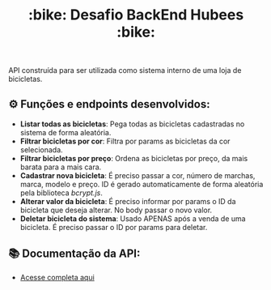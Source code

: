 <h1 align="center"> :bike: Desafio BackEnd Hubees :bike:</h1>

<br>

API construída para ser utilizada como sistema interno de uma loja de bicicletas.

## ⚙️ Funções e endpoints desenvolvidos:

- **Listar todas as bicicletas**: Pega todas as bicicletas cadastradas no sistema de forma aleatória.
- **Filtrar bicicletas por cor**: Filtra por params as bicicletas da cor selecionada.
- **Filtrar bicicletas por preço**: Ordena as bicicletas por preço, da mais barata para a mais cara.
- **Cadastrar nova bicicleta**: É preciso passar a cor, número de marchas, marca, modelo e preço. ID é gerado automaticamente de forma aleatória pela biblioteca *bcrypt.js*.
- **Alterar valor da bicicleta**: É preciso informar por params o ID da bicicleta que deseja alterar. No body passar o novo valor.
- **Deletar bicicleta do sistema**: Usado APENAS após a venda de uma bicicleta. É preciso passar o ID por params para deletar.

## :books: Documentação da API:

- [Acesse completa aqui](https://documenter.getpostman.com/view/20352925/UzJQqZiX)
